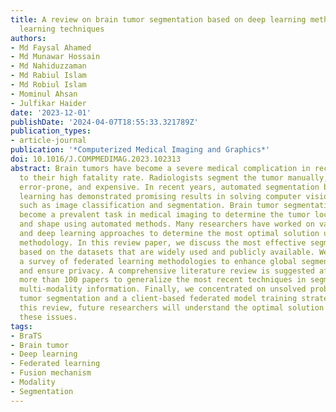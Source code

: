 ```yaml
---
title: A review on brain tumor segmentation based on deep learning methods with federated
  learning techniques
authors:
- Md Faysal Ahamed
- Md Munawar Hossain
- Md Nahiduzzaman
- Md Rabiul Islam
- Md Robiul Islam
- Mominul Ahsan
- Julfikar Haider
date: '2023-12-01'
publishDate: '2024-04-07T18:55:33.321789Z'
publication_types:
- article-journal
publication: '*Computerized Medical Imaging and Graphics*'
doi: 10.1016/J.COMPMEDIMAG.2023.102313
abstract: Brain tumors have become a severe medical complication in recent years due
  to their high fatality rate. Radiologists segment the tumor manually, which is time-consuming,
  error-prone, and expensive. In recent years, automated segmentation based on deep
  learning has demonstrated promising results in solving computer vision problems
  such as image classification and segmentation. Brain tumor segmentation has recently
  become a prevalent task in medical imaging to determine the tumor location, size,
  and shape using automated methods. Many researchers have worked on various machine
  and deep learning approaches to determine the most optimal solution using the convolutional
  methodology. In this review paper, we discuss the most effective segmentation techniques
  based on the datasets that are widely used and publicly available. We also proposed
  a survey of federated learning methodologies to enhance global segmentation performance
  and ensure privacy. A comprehensive literature review is suggested after studying
  more than 100 papers to generalize the most recent techniques in segmentation and
  multi-modality information. Finally, we concentrated on unsolved problems in brain
  tumor segmentation and a client-based federated model training strategy. Based on
  this review, future researchers will understand the optimal solution path to solve
  these issues.
tags:
- BraTS
- Brain tumor
- Deep learning
- Federated learning
- Fusion mechanism
- Modality
- Segmentation
---
```

